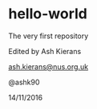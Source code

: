 # hello-world
The very first repository


Edited by Ash Kierans

ash.kierans@nus.org.uk

@ashk90

14/11/2016

